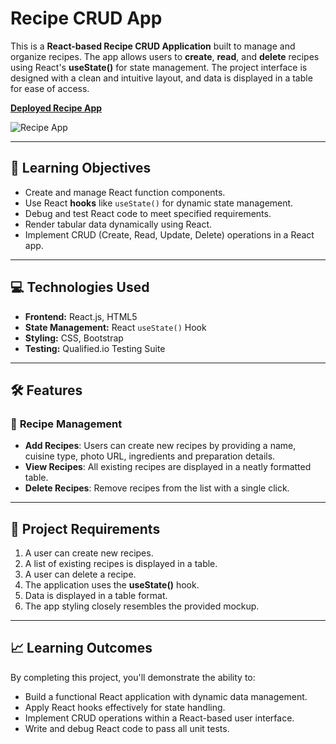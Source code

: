 # Recipe CRUD App

This is a **React-based Recipe CRUD Application** built to manage and organize recipes. The app allows users to **create**, **read**, and **delete** recipes using React's **useState()** for state management. The project interface is designed with a clean and intuitive layout, and data is displayed in a table for ease of access.

[**Deployed Recipe App**](https://recipe-app-livid-xi.vercel.app/)

![Recipe App](https://github.com/user-attachments/assets/80fd2c20-2511-4241-a167-52520eea59f3)

---

## 🎯 **Learning Objectives**

- Create and manage React function components.  
- Use React **hooks** like `useState()` for dynamic state management.  
- Debug and test React code to meet specified requirements.  
- Render tabular data dynamically using React.  
- Implement CRUD (Create, Read, Update, Delete) operations in a React app.  

---

## 💻 **Technologies Used**

- **Frontend:** React.js, HTML5
- **State Management:** React `useState()` Hook  
- **Styling:** CSS, Bootstrap
- **Testing:** Qualified.io Testing Suite  

---

## 🛠️ **Features**

### 🥗 **Recipe Management**
- **Add Recipes**: Users can create new recipes by providing a name, cuisine type, photo URL, ingredients and preparation details.  
- **View Recipes**: All existing recipes are displayed in a neatly formatted table.  
- **Delete Recipes**: Remove recipes from the list with a single click.

---

## 📝 **Project Requirements**

1. A user can create new recipes.  
2. A list of existing recipes is displayed in a table.  
3. A user can delete a recipe.  
4. The application uses the **useState()** hook.  
5. Data is displayed in a table format.  
6. The app styling closely resembles the provided mockup.  

---

## 📈 **Learning Outcomes**

By completing this project, you'll demonstrate the ability to:

- Build a functional React application with dynamic data management.  
- Apply React hooks effectively for state handling.  
- Implement CRUD operations within a React-based user interface.  
- Write and debug React code to pass all unit tests.
